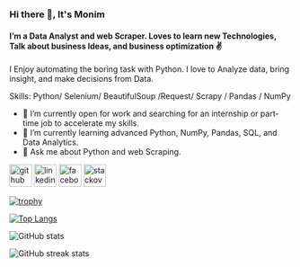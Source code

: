 ### Hi there 👋, It's Monim 
#### I’m a Data Analyst and web Scraper. Loves to learn new Technologies, Talk about business Ideas, and business optimization ✌️
I Enjoy automating the boring task with Python. I love to Analyze data, bring insight, and make decisions from Data.

Skills: Python/ Selenium/ BeautifulSoup /Request/ Scrapy / Pandas / NumPy

- 🔭 I’m currently open for work and searching for an internship or part-time job to accelerate my skills. 
- 🌱 I’m currently learning advanced Python, NumPy, Pandas, SQL, and Data Analytics. 
- 💬 Ask me about Python and web Scraping. 


[<img src='https://cdn.jsdelivr.net/npm/simple-icons@3.0.1/icons/github.svg' alt='github' height='40'>](https://github.com/monimahmadh)  [<img src='https://cdn.jsdelivr.net/npm/simple-icons@3.0.1/icons/linkedin.svg' alt='linkedin' height='40'>](https://www.linkedin.com/in/monimahmadh/)  [<img src='https://cdn.jsdelivr.net/npm/simple-icons@3.0.1/icons/facebook.svg' alt='facebook' height='40'>](https://www.facebook.com/monimahmadh/)  [<img src='https://cdn.jsdelivr.net/npm/simple-icons@3.0.1/icons/stackoverflow.svg' alt='stackoverflow' height='40'>](https://stackoverflow.com/users/21274165)  

[![trophy](https://github-profile-trophy.vercel.app/?username=monimahmadh)](https://github.com/ryo-ma/github-profile-trophy)

[![Top Langs](https://github-readme-stats.vercel.app/api/top-langs/?username=monimahmadh)](https://github.com/anuraghazra/github-readme-stats)

![GitHub stats](https://github-readme-stats.vercel.app/api?username=monimahmadh&show_icons=true&count_private=true)  

![GitHub streak stats](https://streak-stats.demolab.com/?user=monimahmadh)  

